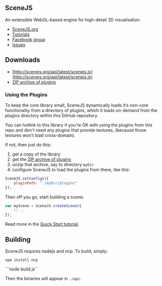 ## SceneJS

An extensible WebGL-based engine for high-detail 3D visualisation.

 * [SceneJS.org](http://scenejs.org)
 * [Tutorials](http://xeolabs.com/articles/)
 * [Facebook group](http://www.facebook.com/group.php?gid=350488973712)
 * [Issues](https://github.com/xeolabs/scenejs/issues)


## Downloads

 * [http://scenejs.org/api/latest/scenejs.js](http://scenejs.org/api/latest/scenejs.js)
 * [ZIP archive of plugins](http://scenejs.org/api/latest/plugins.zip)

### Using the Plugins

To keep the core library small, SceneJS dynamically loads it’s non-core functionality from a directory of plugins,
 which it loads on-demand from the plugins directory within this GitHub repository.

You can hotlink to this library if you're OK with using the plugins from this repo and don't need any plugins that
provide textures, (because those textures won't load cross-domain).

If not, then just do this:

1. get a copy of the library
2. get the [ZIP archive of plugins](http://scenejs.org/api/latest/plugins.zip)
3. unzip that archive, say to directory ```myDir```
4. configure SceneJS to load the plugins from there, like this:

``` javascript
SceneJS.setConfigs({
    pluginPath: "./myDir/plugins"
});
```

Then off you go, start building a scene:

```javascript
var myScene = SceneJS.createScene({
    // ...
});
```

Read more in the [Quick Start tutorial](http://xeolabs.com/articles/scenejs-quick-start).

## Building
SceneJS requires nodejs and ncp. To build, simply:

```npm install ncp```

```node build.js``

Then the binaries will appear in ```./api```.



